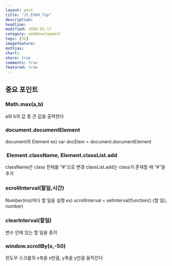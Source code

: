 ```yaml
---
layout: post
title: "JS_EX04_Top"
description:
headline:
modified: 2020-02-17
category: webdevelopment
tags: [JS]
imagefeature:
mathjax:
chart:
share: true
comments: true
featured: true
---
```




<script async src="//jsfiddle.net/lsh58/9ztmj0cq/19/embed/js,html,css,result/dark/"></script>



## 중요 포인트

### Math.max(a,b)
a와 b의 값 중 큰 값을 출력한다

### document.documentElement
document의 Element
ex) var docElem = document.documentElement

###  Element.className, Element.classList.add
className은 class 전체를 “#”으로 변경
classList.add는 class가 존재할 때 “#”을 추가

### scrollInterval(할일,시간)
Number(ms)마다 할 일을 실행
ex) scrollInterval = setInterval(function() {할 일}, number) 
### clearInterval(할일)
변수 안에 있는 할 일을 중지

### window.scrollBy(x,-50) 
윈도우 스크롤의 x축을 x만큼, y축을 y만큼 움직인다



